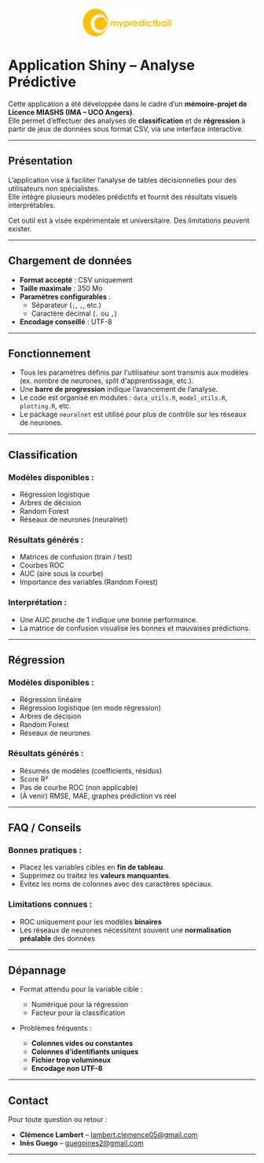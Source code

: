 <p align="center">
  <img src="logo.png" alt="Logo" width="200"/>
</p>

# Application Shiny – Analyse Prédictive

Cette application a été développée dans le cadre d’un **mémoire-projet de Licence MIASHS (IMA – UCO Angers)**.  
Elle permet d’effectuer des analyses de **classification** et de **régression** à partir de jeux de données sous format CSV, via une interface interactive.

---

##  Présentation

L’application vise à faciliter l’analyse de tables décisionnelles pour des utilisateurs non spécialistes.  
Elle intègre plusieurs modèles prédictifs et fournit des résultats visuels interprétables.

Cet outil est à visée expérimentale et universitaire. Des limitations peuvent exister.

---

## Chargement de données

- **Format accepté** : CSV uniquement
- **Taille maximale** : 350 Mo
- **Paramètres configurables** :
  - Séparateur (`;`, `,`, etc.)
  - Caractère décimal (`.` ou `,`)
- **Encodage conseillé** : UTF-8

---

## Fonctionnement

- Tous les paramètres définis par l'utilisateur sont transmis aux modèles (ex. nombre de neurones, split d'apprentissage, etc.).
- Une **barre de progression** indique l’avancement de l’analyse.
- Le code est organisé en modules : `data_utils.R`, `model_utils.R`, `plotting.R`, etc.
- Le package `neuralnet` est utilisé pour plus de contrôle sur les réseaux de neurones.

---

## Classification

### Modèles disponibles :
- Régression logistique
- Arbres de décision
- Random Forest
- Réseaux de neurones (neuralnet)

### Résultats générés :
- Matrices de confusion (train / test)
- Courbes ROC
- AUC (aire sous la courbe)
- Importance des variables (Random Forest)

### Interprétation :
- Une AUC proche de 1 indique une bonne performance.
- La matrice de confusion visualise les bonnes et mauvaises prédictions.

---

## Régression

### Modèles disponibles :
- Régression linéaire
- Régression logistique (en mode régression)
- Arbres de décision
- Random Forest
- Réseaux de neurones

### Résultats générés :
- Résumés de modèles (coefficients, résidus)
- Score R²
- Pas de courbe ROC (non applicable)
- (À venir) RMSE, MAE, graphes prédiction vs réel

---

##  FAQ / Conseils

### Bonnes pratiques :
- Placez les variables cibles en **fin de tableau**.
- Supprimez ou traitez les **valeurs manquantes**.
- Évitez les noms de colonnes avec des caractères spéciaux.

### Limitations connues :
- ROC uniquement pour les modèles **binaires**
- Les réseaux de neurones nécessitent souvent une **normalisation préalable** des données

---

##  Dépannage

- Format attendu pour la variable cible :
  - Numérique pour la régression
  - Facteur pour la classification

- Problèmes fréquents :
  - **Colonnes vides ou constantes**
  - **Colonnes d’identifiants uniques**
  - **Fichier trop volumineux**
  - **Encodage non UTF-8**

---

## Contact

Pour toute question ou retour :

- **Clémence Lambert** – [lambert.clemence05@gmail.com](mailto:lambert.clemence05@gmail.com)  
- **Inès Guego** – [guegoines2@gmail.com](mailto:guegoines2@gmail.com)

---

